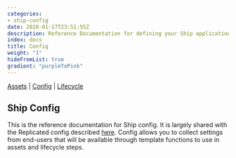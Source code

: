 ```yaml
---
categories:
- ship-config
date: 2018-01-17T23:51:55Z
description: Reference Documentation for defining your Ship application configuration options
index: docs
title: Config
weight: "1"
hideFromList: true
gradient: "purpleToPink"
---
```


[Assets](/api/ship-assets/assets) | [Config](/api/ship-config/config) | [Lifecycle](/api/ship-lifecycle/lifecycle)

## Ship Config

This is the reference documentation for Ship config. It is largely shared with the Replicated config described [here](https://help.replicated.com/docs/config-screen/config-yaml/). Config allows you to collect settings from end-users that will be available through template functions to use in assets and lifecycle steps.
